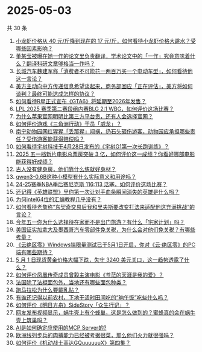 # 2025-05-03

共 30 条

<!-- BEGIN -->
<!-- 最后更新时间 Sat May 03 2025 00:42:18 GMT+0800 (China Standard Time) -->

1. [小龙虾价格从 40 元/斤降到现在的 17 元/斤，如何看待小龙虾价格大跳水？受哪些因素影响？](https://www.zhihu.com/search?q=https%3A%2F%2Fapi.zhihu.com%2Fquestions%2F1900983268733584209)
1. [董某莹被曝在她一作的论文里负责翻译，学术论文中的「一作」究竟意味着什么？翻译科研文章够格当一作吗？](https://www.zhihu.com/search?q=https%3A%2F%2Fapi.zhihu.com%2Fquestions%2F1901664680163898289)
1. [长城汽车魏建军称「消费者不可能花一两百万买一个电动车型」，如何看待他这一言论？](https://www.zhihu.com/search?q=https%3A%2F%2Fapi.zhihu.com%2Fquestions%2F1901528443679639497)
1. [美方主动向中方传递信息希望谈起来，商务部回应「正在评估」，美方将如何谈判？最终可能达成怎样的协议？](https://www.zhihu.com/search?q=https%3A%2F%2Fapi.zhihu.com%2Fquestions%2F1901553333975611340)
1. [如何看待R星正式宣布《GTA6》将延期至2026年发售？](https://www.zhihu.com/search?q=https%3A%2F%2Fapi.zhihu.com%2Fquestions%2F1901722808595232086)
1. [LPL 2025 赛季第二赛段组内赛BLG 2:1 WBG，如何评价这场比赛？](https://www.zhihu.com/search?q=https%3A%2F%2Fapi.zhihu.com%2Fquestions%2F1901725596272264060)
1. [为什么苹果官网明明比第三方平台贵，还有人会选择官网？](https://www.zhihu.com/search?q=https%3A%2F%2Fapi.zhihu.com%2Fquestions%2F518666609)
1. [如何评价游戏《三角洲行动》干员「威龙」？](https://www.zhihu.com/search?q=https%3A%2F%2Fapi.zhihu.com%2Fquestions%2F13193452471)
1. [南宁动物园网红猩猩「丢那猩」闯祸，扔石头砸伤游客，动物园应承担哪些责任？受伤游客能获得赔偿吗？](https://www.zhihu.com/search?q=https%3A%2F%2Fapi.zhihu.com%2Fquestions%2F1901408051401029548)
1. [如何看待宇树科技于4月28日发布的《宇树G1第一次长跑训练》？](https://www.zhihu.com/search?q=https%3A%2F%2Fapi.zhihu.com%2Fquestions%2F1900516004011943389)
1. [2025 五一档新片电影总票房突破 3 亿，如何评价这一成绩？你看好哪部电影能获得好成绩？](https://www.zhihu.com/search?q=https%3A%2F%2Fapi.zhihu.com%2Fquestions%2F1901037574505591060)
1. [古人没有健身房，他们靠什么练就好身材？](https://www.zhihu.com/search?q=https%3A%2F%2Fapi.zhihu.com%2Fquestions%2F1889312332393453353)
1. [qwen3-0.6B这种小模型有什么实际意义和用途吗？](https://www.zhihu.com/search?q=https%3A%2F%2Fapi.zhihu.com%2Fquestions%2F1900664888608691102)
1. [24-25赛季NBA季后赛尼克斯 116:113 活塞，如何评价这场比赛？](https://www.zhihu.com/search?q=https%3A%2F%2Fapi.zhihu.com%2Fquestions%2F1901584048268220278)
1. [还记得《英雄联盟》里你第一次让对手血条瞬间消失的英雄是什么吗？](https://www.zhihu.com/search?q=https%3A%2F%2Fapi.zhihu.com%2Fquestions%2F581519880)
1. [为何intel64位的汇编教程几乎没有？](https://www.zhihu.com/search?q=https%3A%2F%2Fapi.zhihu.com%2Fquestions%2F59928781)
1. [如何看待老詹称“东契奇交易后我和里夫斯要改变打法来适配他这充满挑战”的言论？](https://www.zhihu.com/search?q=https%3A%2F%2Fapi.zhihu.com%2Fquestions%2F1901349630429602792)
1. [今年五一你为什么选择待在家而不是出门旅游？有什么「宅家计划」吗？](https://www.zhihu.com/search?q=https%3A%2F%2Fapi.zhihu.com%2Fquestions%2F1899896527788402659)
1. [美国证实加拿大及墨西哥汽车零部件免关税，为什么会对他们免关税？有哪些考量？](https://www.zhihu.com/search?q=https%3A%2F%2Fapi.zhihu.com%2Fquestions%2F1901549389404661591)
1. [《云绝区零》Windows端限量测试已于5月1日开启，你对《云·绝区零》的PC端有哪些期待？](https://www.zhihu.com/search?q=https%3A%2F%2Fapi.zhihu.com%2Fquestions%2F1901244800092607362)
1. [5 月 1 日现货黄金价格大幅下跌，失守 3240 美元关口，这一趋势透露了什么？](https://www.zhihu.com/search?q=https%3A%2F%2Fapi.zhihu.com%2Fquestions%2F1901293299689587325)
1. [如何评价凤凰传奇成员曾毅主演电影《苍茫的天涯是我的爱》？](https://www.zhihu.com/search?q=https%3A%2F%2Fapi.zhihu.com%2Fquestions%2F1898014896995664278)
1. [法国除了法棍面包外，当地还有哪些面包种类？](https://www.zhihu.com/search?q=https%3A%2F%2Fapi.zhihu.com%2Fquestions%2F1895489080797676148)
1. [跑马拉松为什么要戴乳贴？](https://www.zhihu.com/search?q=https%3A%2F%2Fapi.zhihu.com%2Fquestions%2F327153609)
1. [有谁还记得以前农村，下地干活时田间吃的“晌午饭”吃些什么吗？](https://www.zhihu.com/search?q=https%3A%2F%2Fapi.zhihu.com%2Fquestions%2F1900224272942740481)
1. [如何评价《明日方舟》SideStory「众生行记」？](https://www.zhihu.com/search?q=https%3A%2F%2Fapi.zhihu.com%2Fquestions%2F1901367807398115282)
1. [网友发布视频显示，蜗牛壳上有个蜂巢，这是怎么做到的？蜜蜂真的会在蜗牛壳上筑巢吗？](https://www.zhihu.com/search?q=https%3A%2F%2Fapi.zhihu.com%2Fquestions%2F1899937912822396068)
1. [AI是如何确定应使用的MCP Server的?](https://www.zhihu.com/search?q=https%3A%2F%2Fapi.zhihu.com%2Fquestions%2F1890546618509538123)
1. [欧洲线列步兵的肉搏能力已经被考据很菜，那么他们火力就很强吗？](https://www.zhihu.com/search?q=https%3A%2F%2Fapi.zhihu.com%2Fquestions%2F653122907)
1. [如何评价《机动战士高达GQuuuuuuX》第四集？](https://www.zhihu.com/search?q=https%3A%2F%2Fapi.zhihu.com%2Fquestions%2F1900830543056184308)

<!-- END -->

